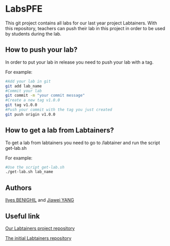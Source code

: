 # LabsPFE
This git project contains all labs for our last year project Labtainers. 
With this repository, teachers can push their lab in this project in order to be used by students during the lab.

## How to push your lab?
In order to put your lab in release you need to push your lab with a tag.

For example:
```sh
#Add your lab in git
git add lab_name
#Commit your lab
git commit -m "your commit message"
#Create a new tag v1.0.0
git tag v1.0.0
#Push your commit with the tag you just created
git push origin v1.0.0
```
## How to get a lab from Labtainers?
To get a lab from labtainers you need to go to /labtainer and run the script get-lab.sh

For example:
```sh
#Use the script get-lab.sh
./get-lab.sh lab_name
```
## Authors 
[Ilyes BENIGHIL](https://github.com/IlyesBenighil) and
[Jiawei YANG](https://github.com/Ironem)

## Useful link
[Our Labtainers project repository](https://github.com/IlyesBenighil/LabtainersPFE/tree/master) 

[The initial Labtainers repository](https://github.com/mfthomps/Labtainers)
